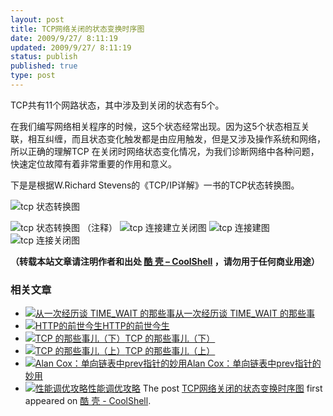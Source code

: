 ```yaml
---
layout: post
title: TCP网络关闭的状态变换时序图
date: 2009/9/27/ 8:11:19
updated: 2009/9/27/ 8:11:19
status: publish
published: true
type: post
---
```


TCP共有11个网路状态，其中涉及到关闭的状态有5个。


在我们编写网络相关程序的时候，这5个状态经常出现。因为这5个状态相互关联，相互纠缠，而且状态变化触发都是由应用触发，但是又涉及操作系统和网络，所以正确的理解TCP 在关闭时网络状态变化情况，为我们诊断网络中各种问题，快速定位故障有着非常重要的作用和意义。


下是是根据W.Richard Stevens的《TCP/IP详解》一书的TCP状态转换图。


![](../wp-content/uploads/2009/09/tcp1.jpg "tcp 状态转换图")



![](../wp-content/uploads/2009/09/tcp2.jpg "tcp 状态转换图 （注释）") ![](../wp-content/uploads/2009/09/tcp3.jpg "tcp 连接建立关闭图") ![](../wp-content/uploads/2009/09/tcp3.jpg "tcp 连接建图") ![](../wp-content/uploads/2009/09/tcp5.jpg "tcp 连接关闭图")




**（转载本站文章请注明作者和出处 [酷 壳 – CoolShell](https://coolshell.cn/) ，请勿用于任何商业用途）**



### 相关文章

* [![从一次经历谈 TIME_WAIT 的那些事](../wp-content/uploads/2022/07/wall_clock-300x167-1-150x150.jpeg)](https://coolshell.cn/articles/22263.html)[从一次经历谈 TIME\_WAIT 的那些事](https://coolshell.cn/articles/22263.html)
* [![HTTP的前世今生](../wp-content/uploads/2019/10/HTTP-770x513-300x200-1-150x150.jpg)](https://coolshell.cn/articles/19840.html)[HTTP的前世今生](https://coolshell.cn/articles/19840.html)
* [![TCP 的那些事儿（下）](../wp-content/uploads/2014/05/xin_2001040422167711230318-150x150.jpg)](https://coolshell.cn/articles/11609.html)[TCP 的那些事儿（下）](https://coolshell.cn/articles/11609.html)
* [![TCP 的那些事儿（上）](../wp-content/uploads/2014/05/tin-can-phone-150x150.jpg)](https://coolshell.cn/articles/11564.html)[TCP 的那些事儿（上）](https://coolshell.cn/articles/11564.html)
* [![Alan Cox：单向链表中prev指针的妙用](../wp-content/uploads/2013/06/Alan-Cox-150x150.jpg)](https://coolshell.cn/articles/9859.html)[Alan Cox：单向链表中prev指针的妙用](https://coolshell.cn/articles/9859.html)
* [![性能调优攻略](../wp-content/uploads/2012/06/f1-150x150.jpg)](https://coolshell.cn/articles/7490.html)[性能调优攻略](https://coolshell.cn/articles/7490.html)
The post [TCP网络关闭的状态变换时序图](https://coolshell.cn/articles/1484.html) first appeared on [酷 壳 - CoolShell](https://coolshell.cn).